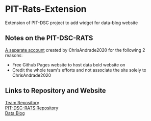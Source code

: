 # PIT-Rats-Extension
Extension of PIT-DSC project to add widget for data-blog website

## Notes on the PIT-DSC-RATS
[A separate account](https://github.com/PIT-DSC-RATS) created by ChrisAndrade2020 for the following 2 reasons:
* Free Github Pages website to host data bold website on
* Credit the whole team's efforts and not associate the site solely to ChrisAndrade2020

## Links to Repository and Website
[Team Repository](https://github.com/marmar897/RatsData)  
[PIT-DSC-RATS Repository](https://github.com/PIT-DSC-RATS/pit-dsc-rats.github.io)  
[Data Blog](https://pit-dsc-rats.github.io/)

